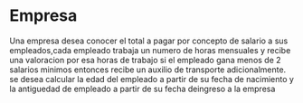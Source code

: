 # Empresa
Una empresa desea conocer el total a pagar por concepto de salario a sus empleados,cada empleado trabaja un numero de horas mensuales y recibe una valoracion por esa horas de trabajo si el empleado gana menos de 2 salarios minimos entonces recibe un auxilio de transporte adicionalmente. se desea calcular la edad del empleado a partir de su fecha de nacimiento y la antiguedad de empleado a partir de su fecha deingreso a la empresa

